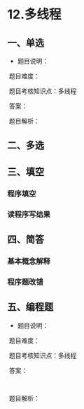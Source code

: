 # 12.多线程

## 一、单选

- 题目说明：​

​       题目难度：

​       题目考核知识点：多线程

​       答案：

​       题目解析：





## 二、多选



## 三、填空

### 程序填空





### 读程序写结果







## 四、简答

### 基本概念解释





### 程序题改错







## 五、编程题

- 题目说明：​ 

​       题目难度：

​       题目考核知识点：多线程

​       答案：

```java
  
```

​    题目解析：